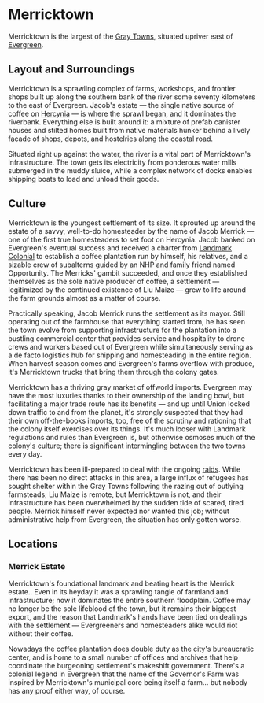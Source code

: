 # Merricktown
Merricktown is the largest of the [Gray Towns](../gray-towns.md), situated upriver east of [Evergreen](../evergreen.md).
## Layout and Surroundings
Merricktown is a sprawling complex of farms, workshops, and frontier shops built up along the southern bank of the river some seventy kilometers to the east of Evergreen. Jacob's estate — the single native source of coffee on [Hercynia](../../things/hercynia.md) — is where the sprawl began, and it dominates the riverbank. Everything else is built around it: a mixture of prefab canister houses and stilted homes built from native materials hunker behind a lively facade of shops, depots, and hostelries along the coastal road.

Situated right up against the water, the river is a vital part of Merricktown's infrastructure. The town gets its electricity from ponderous water mills submerged in the muddy sluice, while a complex network of docks enables shipping boats to load and unload their goods.
## Culture
Merricktown is the youngest settlement of its size. It sprouted up around the estate of a savvy, well-to-do homesteader by the name of Jacob Merrick — one of the first true homesteaders to set foot on Hercynia. Jacob banked on Evergreen's eventual success and received a charter from [Landmark Colonial](../../factions/landmark-colonial.md) to establish a coffee plantation run by himself, his relatives, and a sizable crew of subalterns guided by an NHP and family friend named Opportunity. The Merricks' gambit succeeded, and once they established themselves as the sole native producer of coffee, a settlement — legitimized by the continued existence of Liu Maize — grew to life around the farm grounds almost as a matter of course.

Practically speaking, Jacob Merrick runs the settlement as its mayor. Still operating out of the farmhouse that everything started from, he has seen the town evolve from supporting infrastructure for the plantation into a bustling commercial center that provides service and hospitality to drone crews and workers based out of Evergreen while simultaneously serving as a de facto logistics hub for shipping and homesteading in the entire region. When harvest season comes and Evergreen's farms overflow with produce, it's Merricktown trucks that bring them through the colony gates.

Merricktown has a thriving gray market of offworld imports. Evergreen may have the most luxuries thanks to their ownership of the landing bowl, but facilitating a major trade route has its benefits — and up until Union locked down traffic to and from the planet, it's strongly suspected that they had their own off-the-books imports, too, free of the scrutiny and rationing that the colony itself exercises over its things. It's much looser with Landmark regulations and rules than Evergreen is, but otherwise osmoses much of the colony's culture; there is significant intermingling between the two towns every day.

Merricktown has been ill-prepared to deal with the ongoing [raids](../../factions/huc.md). While there has been no direct attacks in this area, a large influx of refugees has sought shelter within the Gray Towns following the razing out of outlying farmsteads; Liu Maize is remote, but Merricktown is not, and their infrastructure has been overwhelmed by the sudden tide of scared, tired people. Merrick himself never expected nor wanted this job; without administrative help from Evergreen, the situation has only gotten worse.
## Locations
### Merrick Estate
Merricktown's foundational landmark and beating heart is the Merrick estate.. Even in its heyday it was a sprawling tangle of farmland and infrastructure; now it dominates the entire southern floodplain. Coffee may no longer be the sole lifeblood of the town, but it remains their biggest export, and the reason that Landmark's hands have been tied on dealings with the settlement — Evergreeners and homesteaders alike would riot without their coffee.

Nowadays the coffee plantation does double duty as the city's bureaucratic center, and is home to a small number of offices and archives that help coordinate the burgeoning settlement's makeshift government. There's a colonial legend in Evergreen that the name of the Governor's Farm was inspired by Merricktown's municipal core being itself a farm... but nobody has any proof either way, of course.